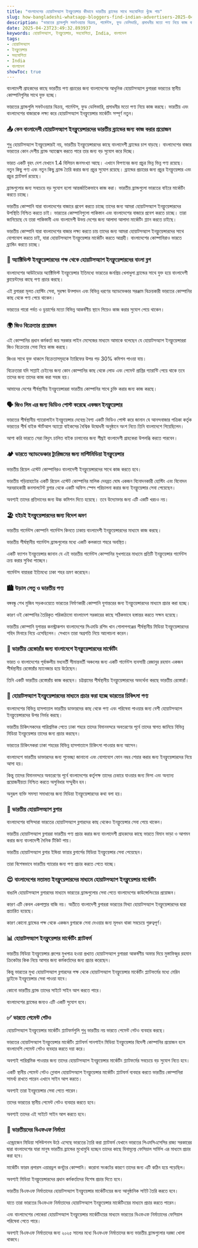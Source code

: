 ```yaml
---
title: "বাংলাদেশের হোয়াটসঅ্যাপ ইনফ্লুয়েন্সার কীভাবে ভারতীয় ব্র্যান্ডের সাথে সহযোগিতা খুঁজে পায়"
slug: how-bangladeshi-whatsapp-bloggers-find-indian-advertisers-2025-04-23
description: "ভারতের ব্র্যান্ডগুলি সফটওয়্যার বিক্রয়, গার্মেন্টস, ফুড ডেলিভারি, প্রসাধনীর মতো পণ্য নিয়ে কাজ করছে। ভারতীয় এবং বাংলাদেশের বাজারকে লক্ষ্য করে হোয়াটসঅ্যাপ ইনফ্লুয়েন্সার মার্কেটিং সম্পূর্ণ নতুন।"
date: 2025-04-23T23:49:32.893937
keywords: হোয়াটসঅ্যাপ, ইনফ্লুয়েন্সার, সহযোগিতা, India, বাংলাদেশ
tags:
- হোয়াটসঅ্যাপ
- ইনফ্লুয়েন্সার
- সহযোগিতা
- India
- বাংলাদেশ
showToc: true
---
```


বাংলাদেশী গ্রাহকদের কাছে ভারতীয় পণ্য প্রচারের জন্য বাংলাদেশের আধুনিক হোয়াটসঅ্যাপ ব্লগাররা ভারতের স্থানীয় কোম্পানিগুলির সাথে যুক্ত হচ্ছে।

ভারতের ব্র্যান্ডগুলি সফটওয়্যার বিক্রয়, গার্মেন্টস, ফুড ডেলিভারি, প্রসাধনীর মতো পণ্য নিয়ে কাজ করছে। ভারতীয় এবং বাংলাদেশের বাজারকে লক্ষ্য করে হোয়াটসঅ্যাপ ইনফ্লুয়েন্সার মার্কেটিং সম্পূর্ণ নতুন।

### 📤 কেন বাংলাদেশী হোয়াটসঅ্যাপ ইনফ্লুয়েন্সারদের ভারতীয় ব্র্যান্ডের জন্য কাজ করার প্রয়োজন

শুধু হোয়াটসঅ্যাপ ইনফ্লুয়েন্সারই নয়, ভারতীয় ইনফ্লুয়েন্সারদের কাছে বাংলাদেশী ব্র্যান্ডের চাপ বাড়ছে। বাংলাদেশের বাজার ভারতের কোন দেশীয় ব্র্যান্ড অ্যাক্সেস করতে পারে তার জন্য বড় সুযোগ করে দিচ্ছে।

ভারত একটি বৃহৎ দেশ যেখানে 1.4 বিলিয়ন জনসংখ্যা আছে। এখানে বিপণনের জন্য প্রচুর ভিন্ন ভিন্ন পণ্য রয়েছে। নতুন কিছু পণ্য এবং নতুন কিছু ব্র্যান্ড তৈরি করার জন্য প্রচুর সুযোগ রয়েছে। ব্র্যান্ডের প্রচারের জন্য প্রচুর ইনফ্লুয়েন্সার এবং প্রচুর প্ল্যাটফর্ম রয়েছে।

ব্র্যান্ডগুলোর জন্য সবচেয়ে বড় সুযোগ হলো আন্তর্জাতিকভাবে কাজ করা। ভারতীয় ব্র্যান্ডগুলো ভারতের বাইরে মার্কেটিং করতে চাচ্ছে।

ভারতীয় কোম্পানি যারা বাংলাদেশের বাজারে প্রবেশ করতে চাচ্ছে তাদের জন্য আমরা হোয়াটসঅ্যাপ ইনফ্লুয়েন্সারদের উপস্থিতি নিশ্চিত করতে চাই। ভারতের কোম্পানিগুলো পাকিস্তান এবং বাংলাদেশের বাজারে প্রবেশ করতে চাচ্ছে। তারা জানিয়েছে যে তারা পাকিস্তানী এবং বাংলাদেশী উভয় দেশের জন্য আলাদা আলাদা মার্কেটিং প্ল্যান করতে চাইছে।

ভারতীয় কোম্পানি যারা বাংলাদেশের বাজার লক্ষ্য করতে চায় তাদের জন্য আমরা হোয়াটসঅ্যাপ ইনফ্লুয়েন্সারদের সাথে যোগাযোগ করতে চাই, যারা হোয়াটসঅ্যাপ ইনফ্লুয়েন্সার মার্কেটিং করতে আগ্রহী। বাংলাদেশের কোম্পানিরাও ভারতে ব্র্যান্ডিং করতে চাচ্ছে।



### 📖 অ্যাক্টিভিস্ট ইনফ্লুয়েন্সারদের পক্ষ থেকে হোয়াটসঅ্যাপ ইনফ্লুয়েন্সারদের বাংলা ব্লগ

বাংলাদেশের আউটডোর অ্যাক্টিভিস্ট ইনফ্লুয়েন্সার ইতিমধ্যে ভারতের জনপ্রিয় খেলাধুলা ব্র্যান্ডের সাথে যুক্ত হয়ে বাংলাদেশী ক্লায়েন্টদের কাছে পণ্য প্রচার করছে।

এই ব্লগাররা মূলত হোস্টিং সেবা, সুরক্ষা উত্পাদন এবং বিভিন্ন ধরণের অ্যাডভেঞ্চার সরঞ্জাম বিক্রয়কারী ভারতের কোম্পানির কাছ থেকে পণ্য পেয়ে থাকেন।

ভারতের গারো পর্বত ও ডুয়ার্সের মতো বিভিন্ন আকর্ষণীয় স্থানে গিয়েও কাজ করার সুযোগ পেয়ে থাকেন।



### 🌍 জিও বিক্রেতার প্রয়োজন

এই কোম্পানির প্রধান কর্মকর্তা জয় সরকার লাইন মেসেজের মাধ্যমে আমাকে বলেছেন যে হোয়াটসঅ্যাপ ইনফ্লুয়েন্সাররা জিও বিক্রেতার সেবা নিয়ে কাজ করছে।

জিওর সাথে যুক্ত থাকলে বিক্রেতাসমূহকে ট্যারিফের উপর গড় 30% কমিশন পাওয়া যায়।

বিক্রেতারা যদি সাপ্লাই চেইনের জন্য কোন কোম্পানির কাছ থেকে লোড এবং পেমেন্ট প্রাপ্তির গ্যারান্টি পেয়ে থাকে তবে তাদের জন্য তাদের কাজ করা সহজ হয়।

আমাদের দেশের শীর্ষস্থানীয় ইনফ্লুয়েন্সাররা ভারতীয় কোম্পানির সাথে চুক্তি করার জন্য কাজ করছে।



### 🗣️ জিও সিম এর জন্য ভিডিও পোস্ট করেছে একজন ইনফ্লুয়েন্সার

ভারতের শীর্ষস্থানীয় গ্যারোলাইন ইনফ্লুয়েন্সার দেবেন্দ্র বৈশ্য একটি ভিডিও পোস্ট করে জানান যে আনন্দবাজার পত্রিকা কর্তৃক ভারতের শীর্ষ বাইক স্টার্টআপ অ্যাপ্লো বাইকসের বৈশ্বিক উদ্বোধনী অনুষ্ঠানে অংশ নিতে তিনি বাংলাদেশে গিয়েছিলেন।

আশা করি ভারতে সেরা বিদ্যুৎ চালিত বাইক চালানোর জন্য শীঘ্রই বাংলাদেশী গ্রাহকেরা উপলব্ধি করতে পারবেন।



### 🏕️ ভারতে অ্যাডভেঞ্চার ট্যুরিজমের জন্য মাল্টিমিডিয়া ইনফ্লুয়েন্সার

ভারতীয় রিয়েল এস্টেট কোম্পানিরও বাংলাদেশী ইনফ্লুয়েন্সারদের সাথে কাজ করতে হবে।

ভারতীয় গড়িয়াহাটের একটি রিয়েল এস্টেট কোম্পানির মালিক দেবব্রত ঘোষ একজন বিনোদনকারী হোস্টিং এবং বিনোদন সরবরাহকারী কনসালটেন্ট ব্লগার থেকে একটি অফিস স্পেস পরিচালনা করার জন্য ইনফ্লুয়েন্সার সেবা পেয়েছেন।

অবশ্যই তাদের প্রতিদানের জন্য উচ্চ কমিশন দিতে হয়েছে। তবে উদ্যোক্তার জন্য এটি একটি খরচও নয়।



### 🏖️ হইচই ইনফ্লুয়েন্সারদের জন্য বিদেশ ভ্রমণ

ভারতীয় গার্মেন্টস কোম্পানি গার্মেন্টস কিনতে ঢাকায় বাংলাদেশী ইনফ্লুয়েন্সারদের মাধ্যমে কাজ করছে।

ভারতীয় শীর্ষস্থানীয় গার্মেন্টস ব্র্যান্ডগুলোর মধ্যে একটি কলকাতা শহরে অবস্থিত।

একটি ফ্যাশন ইনফ্লুয়েন্সার জানান যে এই ভারতীয় গার্মেন্টস কোম্পানির মুখপাত্রের মাধ্যমে প্রতিটি ইনফ্লুয়েন্সার গার্মেন্টস ক্রয় করার সুবিধা পাচ্ছেন।

গার্মেন্টস বায়াররা ইতিমধ্যে ঢাকা শহর ভ্রমণ করেছেন।



### 🏙️ উড়াল সেতু ও ভারতীয় পণ্য

বঙ্গবন্ধু শেখ মুজিব সড়কওয়েতে ভারতের নির্মাণকারী কোম্পানি যুগান্তরের জন্য ইনফ্লুয়েন্সারদের মাধ্যমে প্রচার করা হচ্ছে।

কারণ ওই কোম্পানির তৈরিকৃত পরিকাঠামো বাংলাদেশ সরকারের কাছে সঠিকভাবে হস্তান্তর করতে সক্ষম হয়েছে।

ভারতীয় কোম্পানি যুগান্তর কনস্ট্রাকশন বাংলাদেশের সিএমডি রশিদ খান গোলাপগঞ্জের শীর্ষস্থানীয় মিডিয়া ইনফ্লুয়েন্সারদের শহিদ মিনারে নিয়ে এসেছিলেন। সেখানে তারা অগ্রগতি নিয়ে আলোচনা করেন।



### 🥘 ভারতীয় রেস্তোরাঁর জন্য বাংলাদেশে ইনফ্লুয়েন্সারদের মার্কেটিং

ভারত ও বাংলাদেশের পূর্বাঞ্চলীয় মধ্যবর্তী সীমান্তবর্তী অঞ্চলের জন্য একটি গার্মেন্টস ব্যবসায়ী রেজানুর রহমান একজন শীর্ষস্থানীয় রেস্তোরাঁর ম্যানেজার হয়ে উঠেছেন।

তিনি একটি ভারতীয় রেস্তোরাঁয় কাজ করছেন। চট্টগ্রামের শীর্ষস্থানীয় ইনফ্লুয়েন্সারদের অভ্যর্থনা করছে ভারতীয় রেস্তোরাঁ।



### 🥼 হোয়াটসঅ্যাপ ইনফ্লুয়েন্সারদের মাধ্যমে প্রচার করা হচ্ছে ভারতের চিকিৎসা পণ্য

বাংলাদেশের বিভিন্ন হাসপাতাল ভারতীয় ডাক্তারদের কাছ থেকে পণ্য এবং পরিষেবা পাওয়ার জন্য বেশী হোয়াটসঅ্যাপ ইনফ্লুয়েন্সারদের উপর নির্ভর করছে।

ভারতীয় চিকিৎসকদের পারিশ্রমিক পেতে ঢাকা শহরে তাদের বিমানবন্দরে অবতরণের পূর্বে তাদের স্বাগত জানিয়ে বিভিন্ন মিডিয়া ইনফ্লুয়েন্সার তাদের জন্য প্রচার করছেন।

ভারতের চিকিৎসকরা ঢাকা শহরের বিভিন্ন হাসপাতালে চিকিৎসা পাওয়ার জন্য আসেন।

বাংলাদেশে ভারতীয় ডাক্তারদের জন্য শুভেচ্ছা জানানো এবং যোগাযোগ ফোন নম্বর শেয়ার করার জন্য ইনফ্লুয়েন্সারদের নিয়ে আসা হয়।

কিন্তু তাদের বিমানবন্দরে অবতরণের পূর্বে বাংলাদেশের কর্তৃপক্ষ তাদের চেম্বারে যাওয়ার জন্য ভিসা এবং অন্যান্য প্রয়োজনীয়তা নিশ্চিত করতে অসুবিধার সম্মুখীন হন।

অনুরূপ ব্যক্তি সমস্যা সমাধানের জন্য মিডিয়া ইনফ্লুয়েন্সারদের কথা বলা হয়।



### 🚴 ভারতীয় হোয়াটসঅ্যাপ ব্লগার

বাংলাদেশের বাসিন্দারা ভারতের হোয়াটসঅ্যাপ ব্লগারদের কাছ থেকেও ইনফ্লুয়েন্সার সেবা পেয়ে থাকেন।

ভারতীয় হোয়াটসঅ্যাপ ব্লগাররা ভারতীয় পণ্য প্রচার করার জন্য বাংলাদেশী গ্রাহকদের কাছে ভারতে বিমান ভাড়া ও আগমন করার জন্য বাংলাদেশী দৈনিক টিকিট পায়।

ভারতীয় হোয়াটসঅ্যাপ ব্লগার ইন্ডিয়া ফায়ার ব্লগার্সের মিডিয়া ইনফ্লুয়েন্সার সেবা পেয়েছেন।

তারা বিশেষভাবে ভারতীয় গ্যারোর জন্য পণ্য প্রচার করতে পেতে যাচ্ছে।



### 😍 বাংলাদেশের মতামত ইনফ্লুয়েন্সারদের মাধ্যমে হোয়াটসঅ্যাপ ইনফ্লুয়েন্সার মার্কেটিং

বাঙালি হোয়াটসঅ্যাপ ব্লগারদের মাধ্যমে ভারতের ব্র্যান্ডগুলোর সেবা পেতে বাংলাদেশের কাউন্সেলিংয়ের প্রয়োজন।

কারণ এটি কেবল একপাল্লার বাজি নয়। অতীতে বাংলাদেশী ব্লগাররা ভারতের মিথ্যা হোয়াটসঅ্যাপ ইনফ্লুয়েন্সারদের দ্বারা প্রতারিত হয়েছে।

কারণ কোনো ব্র্যান্ডের পক্ষ থেকে একজন ব্লগারকে সেবা দেওয়ার জন্য মূলধন থাকা সবচেয়ে গুরুত্বপূর্ণ।



### 📊 হোয়াটসঅ্যাপ ইনফ্লুয়েন্সার মার্কেটিং প্ল্যাটফর্ম

ভারতীয় মিডিয়া ইনফ্লুয়েন্সার গ্রুপের মুখপাত্র হওয়া প্রখ্যাত হোয়াটসঅ্যাপ ব্লগাররা আকর্ষণীয় অফার দিয়ে মুস্তাফিজুর রহমান ক্রিকেটার কিক নিয়ে আসার জন্য কর্মকর্তাদের জন্য প্রচার করেছেন।

কিন্তু ভারতের মুখ্য হোয়াটসঅ্যাপ ব্লগারদের পক্ষ থেকে হোয়াটসঅ্যাপ ইনফ্লুয়েন্সার মার্কেটিং প্ল্যাটফর্মের মধ্যে মেরিন ড্রাইভে ইনফ্লুয়েন্সার সেবা পাওয়া যাবে।

কোনো ভারতীয় ব্র্যান্ড তাদের সাইটে সাইন আপ করতে পারে।

বাংলাদেশের ব্র্যান্ডের জন্যও এটি একটি সুযোগ হবে।



### ✅ ভারতে পেমেন্ট গেটও

হোয়াটসঅ্যাপ ইনফ্লুয়েন্সার মার্কেটিং প্ল্যাটফর্মগুলি শুধু ভারতীয় নয় ভারতে পেমেন্ট গেটও ব্যবহার করছে।


ভারতের হোয়াটসঅ্যাপ ইনফ্লুয়েন্সার মার্কেটিং প্ল্যাটফর্ম সানশাইন মিডিয়া ইনফ্লুয়েন্সার বিদেশী কোম্পানির প্রয়োজন হলে বাংলাদেশি পেমেন্ট গেটও ব্যবহার করতে দয়া করে।

অবশ্যই পারিশ্রমিক পাওয়ার জন্য তাদের হোয়াটসঅ্যাপ ইনফ্লুয়েন্সার মার্কেটিং প্ল্যাটফর্মের সবচেয়ে বড় সুযোগ নিতে হবে।

একটি স্থানীয় পেমেন্ট গেটও গ্লোবাল হোয়াটসঅ্যাপ ইনফ্লুয়েন্সার মার্কেটিং প্ল্যাটফর্ম ব্যবহার করতে ভারতীয় কোম্পানিরা সামর্থ্য রাখতে পারেন এখানে সাইন আপ করতে।

অবশ্যই তারা ইনফ্লুয়েন্সার সেবা পেতে পারেন।

তাদের ভারতের স্থানীয় পেমেন্ট গেটও ব্যবহার করতে হবে।

অবশ্যই তাদের এই সাইটে সাইন আপ করতে হবে।



### 📌 ভারতীয়দের বিএফএফ নির্মাতা

এন্ড্রোজেন মিডিয়া সলিউশনস উঠে এসেছে ভারতের তৈরি করা প্ল্যাটফর্ম যেখানে ভারতের পিএমসিএসেসির রাজ্য সরকারের দ্বারা বাংলাদেশের যারা মানুষ ভারতীয় ব্র্যান্ডের মুখোমুখি হচ্ছেন তাদের কাছে বিনামূল্যে ফেসিয়াল সার্ভিস এর মাধ্যমে প্রচার করা হবে।

মার্কেটিং ফারম প্রপারস এয়ারড্রপ কনট্যুর কোম্পানি। করোনা সংকটের কারণে তাদের জন্য এটি কঠিন হয়ে পড়েছিল। 

অবশ্যই মিডিয়া ইনফ্লুয়েন্সারদের প্রধান কর্মকর্তাদের বিশেষ প্রচার দিতে হবে।

ভারতীয় বিএফএফ নির্মাতাদের হোয়াটসঅ্যাপ ইনফ্লুয়েন্সার মার্কেটিংয়ের জন্য আনুষ্ঠানিক সাইট তৈরি করতে হবে।

যাতে তারা ভারতের বিএফএফ নির্মাতাদের হোয়াটসঅ্যাপ ইনফ্লুয়েন্সার মার্কেটিংয়ের মাধ্যমে প্রচার করতে পারেন।

এবং বাংলাদেশের লোকেরা হোয়াটসঅ্যাপ ইনফ্লুয়েন্সার মার্কেটিংয়ের মাধ্যমে ভারতের বিএফএফ নির্মাতাদের ফেসিয়াল পরিষেবা পেতে পারে।

অবশ্যই বিএফএফ নির্মাতাদের জন্য ২০২৫ সালের মধ্যে বিএফএফ নির্মাতাদের জন্য ভারতীয় ব্র্যান্ডগুলোর দরজা খোলা থাকবে।